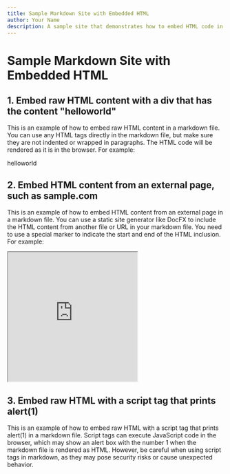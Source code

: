```yaml
---
title: Sample Markdown Site with Embedded HTML
author: Your Name
description: A sample site that demonstrates how to embed HTML code in markdown files
---
```


# Sample Markdown Site with Embedded HTML

## 1. Embed raw HTML content with a div that has the content "helloworld"

This is an example of how to embed raw HTML content in a markdown file. You can use any HTML tags directly in the markdown file, but make sure they are not indented or wrapped in paragraphs. The HTML code will be rendered as it is in the browser. For example:

<div>
helloworld
</div>

## 2. Embed HTML content from an external page, such as sample.com

This is an example of how to embed HTML content from an external page in a markdown file. You can use a static site generator like DocFX to include the HTML content from another file or URL in your markdown file. You need to use a special marker to indicate the start and end of the HTML inclusion. For example:

<iframe src="https://sample.com" width="300" height="300"></iframe>


## 3. Embed raw HTML with a script tag that prints alert(1)

This is an example of how to embed raw HTML with a script tag that prints alert(1) in a markdown file. Script tags can execute JavaScript code in the browser, which may show an alert box with the number 1 when the markdown file is rendered as HTML. However, be careful when using script tags in markdown, as they may pose security risks or cause unexpected behavior.

<script>
alert(1);
</script>
